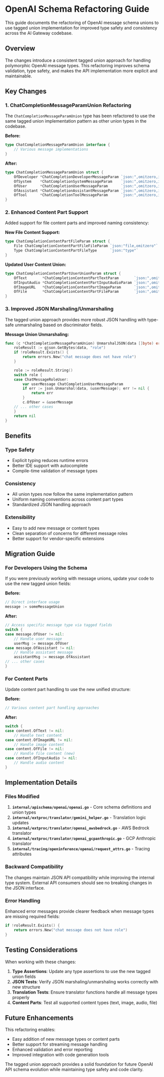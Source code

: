 # OpenAI Schema Refactoring Guide

This guide documents the refactoring of OpenAI message schema unions to use tagged union implementation for improved type safety and consistency across the AI Gateway codebase.

## Overview

The changes introduce a consistent tagged union approach for handling polymorphic OpenAI message types. This refactoring improves schema validation, type safety, and makes the API implementation more explicit and maintainable.

## Key Changes

### 1. ChatCompletionMessageParamUnion Refactoring

The `ChatCompletionMessageParamUnion` type has been refactored to use the same tagged union implementation pattern as other union types in the codebase.

**Before:**
```go
type ChatCompletionMessageParamUnion interface {
    // Various message implementations
}
```

**After:**
```go
type ChatCompletionMessageParamUnion struct {
    OfDeveloper *ChatCompletionDeveloperMessageParam `json:",omitzero,inline"`
    OfSystem    *ChatCompletionSystemMessageParam    `json:",omitzero,inline"`
    OfUser      *ChatCompletionUserMessageParam      `json:",omitzero,inline"`
    OfAssistant *ChatCompletionAssistantMessageParam `json:",omitzero,inline"`
    OfTool      *ChatCompletionToolMessageParam      `json:",omitzero,inline"`
}
```

### 2. Enhanced Content Part Support

Added support for file content parts and improved naming consistency:

**New File Content Support:**
```go
type ChatCompletionContentPartFileParam struct {
    File ChatCompletionContentPartFileFileParam `json:"file,omitzero"`
    Type ChatCompletionContentPartFileType      `json:"type"`
}
```

**Updated User Content Union:**
```go
type ChatCompletionContentPartUserUnionParam struct {
    OfText       *ChatCompletionContentPartTextParam       `json:",omitzero,inline"`
    OfInputAudio *ChatCompletionContentPartInputAudioParam `json:",omitzero,inline"`
    OfImageURL   *ChatCompletionContentPartImageParam      `json:",omitzero,inline"`
    OfFile       *ChatCompletionContentPartFileParam       `json:",omitzero,inline"`
}
```

### 3. Improved JSON Marshaling/Unmarshaling

The tagged union approach provides more robust JSON handling with type-safe unmarshaling based on discriminator fields.

**Message Union Unmarshaling:**
```go
func (c *ChatCompletionMessageParamUnion) UnmarshalJSON(data []byte) error {
    roleResult := gjson.GetBytes(data, "role")
    if !roleResult.Exists() {
        return errors.New("chat message does not have role")
    }

    role := roleResult.String()
    switch role {
    case ChatMessageRoleUser:
        var userMessage ChatCompletionUserMessageParam
        if err := json.Unmarshal(data, &userMessage); err != nil {
            return err
        }
        c.OfUser = &userMessage
    // ... other cases
    }
    return nil
}
```

## Benefits

### Type Safety
- Explicit typing reduces runtime errors
- Better IDE support with autocomplete
- Compile-time validation of message types

### Consistency
- All union types now follow the same implementation pattern  
- Uniform naming conventions across content part types
- Standardized JSON handling approach

### Extensibility
- Easy to add new message or content types
- Clean separation of concerns for different message roles
- Better support for vendor-specific extensions

## Migration Guide

### For Developers Using the Schema

If you were previously working with message unions, update your code to use the new tagged union fields:

**Before:**
```go
// Direct interface usage
message := someMessageUnion
```

**After:**
```go
// Access specific message type via tagged fields
switch {
case message.OfUser != nil:
    // Handle user message
    userMsg := message.OfUser
case message.OfAssistant != nil:
    // Handle assistant message  
    assistantMsg := message.OfAssistant
// ... other cases
}
```

### For Content Parts

Update content part handling to use the new unified structure:

**Before:**
```go
// Various content part handling approaches
```

**After:**
```go
switch {
case content.OfText != nil:
    // Handle text content
case content.OfImageURL != nil:  
    // Handle image content
case content.OfFile != nil:
    // Handle file content (new)
case content.OfInputAudio != nil:
    // Handle audio content
}
```

## Implementation Details

### Files Modified

1. **`internal/apischema/openai/openai.go`** - Core schema definitions and union types
2. **`internal/extproc/translator/gemini_helper.go`** - Translation logic updates  
3. **`internal/extproc/translator/openai_awsbedrock.go`** - AWS Bedrock translator
4. **`internal/extproc/translator/openai_gcpanthropic.go`** - GCP Anthropic translator
5. **`internal/tracing/openinference/openai/request_attrs.go`** - Tracing attributes

### Backward Compatibility

The changes maintain JSON API compatibility while improving the internal type system. External API consumers should see no breaking changes in the JSON interface.

### Error Handling

Enhanced error messages provide clearer feedback when message types are missing required fields:

```go
if !roleResult.Exists() {
    return errors.New("chat message does not have role")
}
```

## Testing Considerations

When working with these changes:

1. **Type Assertions**: Update any type assertions to use the new tagged union fields
2. **JSON Tests**: Verify JSON marshaling/unmarshaling works correctly with new structure  
3. **Translation Tests**: Ensure translator functions handle all message types properly
4. **Content Parts**: Test all supported content types (text, image, audio, file)

## Future Enhancements

This refactoring enables:

- Easy addition of new message types or content parts
- Better support for streaming message handling  
- Enhanced validation and error reporting
- Improved integration with code generation tools

The tagged union approach provides a solid foundation for future OpenAI API schema evolution while maintaining type safety and code clarity.